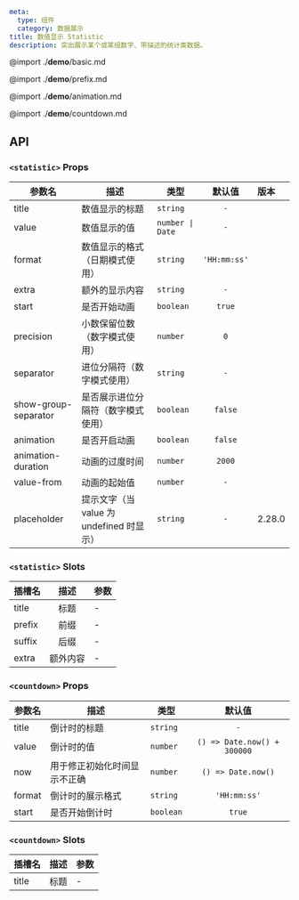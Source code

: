 ```yaml
meta:
  type: 组件
  category: 数据展示
title: 数值显示 Statistic
description: 突出展示某个或某组数字、带描述的统计类数据。
```

@import ./__demo__/basic.md

@import ./__demo__/prefix.md

@import ./__demo__/animation.md

@import ./__demo__/countdown.md

## API


### `<statistic>` Props

|参数名|描述|类型|默认值|版本|
|---|---|---|:---:|:---|
|title|数值显示的标题|`string`|`-`||
|value|数值显示的值|`number \| Date`|`-`||
|format|数值显示的格式（日期模式使用）|`string`|`'HH:mm:ss'`||
|extra|额外的显示内容|`string`|`-`||
|start|是否开始动画|`boolean`|`true`||
|precision|小数保留位数（数字模式使用）|`number`|`0`||
|separator|进位分隔符（数字模式使用）|`string`|`-`||
|show-group-separator|是否展示进位分隔符（数字模式使用）|`boolean`|`false`||
|animation|是否开启动画|`boolean`|`false`||
|animation-duration|动画的过度时间|`number`|`2000`||
|value-from|动画的起始值|`number`|`-`||
|placeholder|提示文字（当 value 为 undefined 时显示）|`string`|`-`|2.28.0|
### `<statistic>` Slots

|插槽名|描述|参数|
|---|:---:|---|
|title|标题|-|
|prefix|前缀|-|
|suffix|后缀|-|
|extra|额外内容|-|




### `<countdown>` Props

|参数名|描述|类型|默认值|
|---|---|---|:---:|
|title|倒计时的标题|`string`|`-`|
|value|倒计时的值|`number`|`() => Date.now() + 300000`|
|now|用于修正初始化时间显示不正确|`number`|`() => Date.now()`|
|format|倒计时的展示格式|`string`|`'HH:mm:ss'`|
|start|是否开始倒计时|`boolean`|`true`|
### `<countdown>` Slots

|插槽名|描述|参数|
|---|:---:|---|
|title|标题|-|


